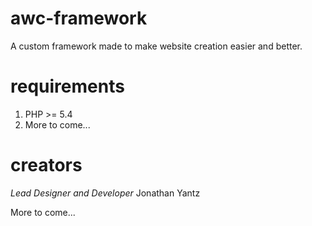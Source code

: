# awc-framework
A custom framework made to make website creation easier and better.

# requirements
1. PHP >= 5.4
2. More to come...

# creators
*Lead Designer and Developer*
Jonathan Yantz

More to come...